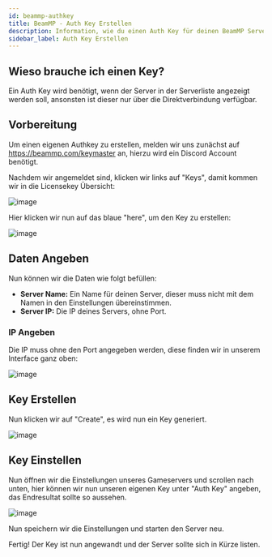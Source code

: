 ```yaml
---
id: beammp-authkey
title: BeamMP - Auth Key Erstellen
description: Information, wie du einen Auth Key für deinen BeamMP Server von ZAP-Hosting erstellen kannst  - ZAP-Hosting.com Dokumentation
sidebar_label: Auth Key Erstellen
---
```


## Wieso brauche ich einen Key?

Ein Auth Key wird benötigt, wenn der Server in der Serverliste angezeigt werden soll, ansonsten ist dieser nur über die Direktverbindung verfügbar.

## Vorbereitung
Um einen eigenen Authkey zu erstellen, melden wir uns zunächst auf https://beammp.com/keymaster an, hierzu wird ein Discord Account benötigt.

Nachdem wir angemeldet sind, klicken wir links auf "Keys", damit kommen wir in die Licensekey Übersicht:

![image](https://user-images.githubusercontent.com/26007280/189705604-ce575468-03a5-4065-abf0-313f3623e5a1.png)

Hier klicken wir nun auf das blaue "here", um den Key zu erstellen:

![image](https://user-images.githubusercontent.com/26007280/189705633-132584db-3f51-4933-868a-fb82881a6f67.png)


## Daten Angeben

Nun können wir die Daten wie folgt befüllen:

- **Server Name:** Ein Name für deinen Server, dieser muss nicht mit dem Namen in den Einstellungen übereinstimmen.
- **Server IP:** Die IP deines Servers, ohne Port.


### IP Angeben

Die IP muss ohne den Port angegeben werden, diese finden wir in unserem Interface ganz oben:

![image](https://user-images.githubusercontent.com/26007280/189705664-8458d98d-bf62-4d03-8f6b-eb32092a6226.png)

## Key Erstellen

Nun klicken wir auf "Create", es wird nun ein Key generiert.

![image](https://user-images.githubusercontent.com/26007280/189705699-97bdd07c-3892-47ff-8259-74e54ee4a0b3.png)

## Key Einstellen

Nun öffnen wir die Einstellungen unseres Gameservers und scrollen nach unten, hier können wir nun unseren eigenen Key unter "Auth Key" angeben, das Endresultat sollte so aussehen.

![image](https://user-images.githubusercontent.com/26007280/189705727-b2130512-f68a-485a-91b2-6a76fdedc311.png)

Nun speichern wir die Einstellungen und starten den Server neu.

Fertig! Der Key ist nun angewandt und der Server sollte sich in Kürze listen.
